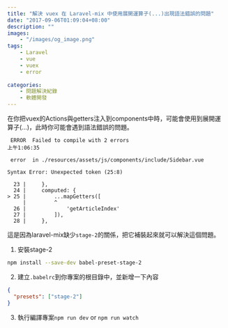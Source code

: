 ```yaml
---
title: "解決 vuex 在 Laravel-mix 中使用展開運算子(...)出現語法錯誤的問題"
date: "2017-09-06T01:09:04+08:00"
description: ""
images:
    - "/images/og_image.png"
tags:
    - Laravel
    - vue
    - vuex
    - error
    
categories: 
    - 問題解決紀錄
    - 軟體開發
---
```


在你把vuex的Actions與getters注入到components中時，可能會使用到展開運算子(...)，此時你可能會遇到語法錯誤的問題。

<!--more-->

```text
 ERROR  Failed to compile with 2 errors                                                                                                                                               上午1:06:35

 error  in ./resources/assets/js/components/include/Sidebar.vue

Syntax Error: Unexpected token (25:8)

  23 |     },
  24 |     computed: {
> 25 |         ...mapGetters([
     |         ^
  26 |             'getArticleIndex'
  27 |         ]),
  28 |     },
```

這是因為laravel-mix缺少`stage-2`的關係，把它補裝起來就可以解決這個問題。

1. 安裝stage-2
```bash
npm install --save-dev babel-preset-stage-2
```

2. 建立`.babelrc`到你專案的根目錄中，並新增一下內容
```json
{
  "presets": ["stage-2"]
}
```

3. 執行編譯專案`npm run dev` or `npm run watch`
